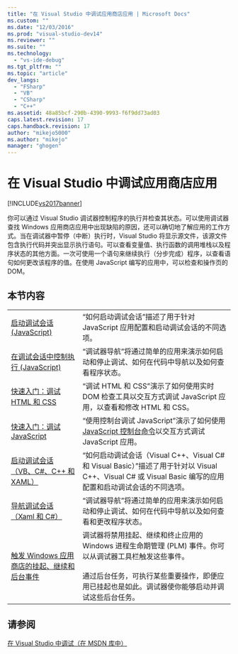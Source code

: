 ```yaml
---
title: "在 Visual Studio 中调试应用商店应用 | Microsoft Docs"
ms.custom: ""
ms.date: "12/03/2016"
ms.prod: "visual-studio-dev14"
ms.reviewer: ""
ms.suite: ""
ms.technology: 
  - "vs-ide-debug"
ms.tgt_pltfrm: ""
ms.topic: "article"
dev_langs: 
  - "FSharp"
  - "VB"
  - "CSharp"
  - "C++"
ms.assetid: 48a85bcf-290b-4390-9993-f6f9dd73ad03
caps.latest.revision: 17
caps.handback.revision: 17
author: "mikejo5000"
ms.author: "mikejo"
manager: "ghogen"
---
```

# 在 Visual Studio 中调试应用商店应用
[!INCLUDE[vs2017banner](../code-quality/includes/vs2017banner.md)]

你可以通过 Visual Studio 调试器控制程序的执行并检查其状态。可以使用调试器查找 Windows 应用商店应用中出现缺陷的原因，还可以确切地了解应用的工作方式。当在调试器中暂停（中断）执行时，Visual Studio 将显示源文件，该源文件包含执行代码并突出显示执行语句。可以查看变量值、执行函数的调用堆栈以及程序状态的其他方面。一次可使用一个语句来继续执行（分步完成）程序，以查看语句如何更改该程序的值。在使用 JavaScript 编写的应用中，可以检查和操作页的 DOM。  
  
## 本节内容  
  
|||  
|-|-|  
|[启动调试会话 \(JavaScript\)](../debugger/start-a-debugging-session-for-store-apps-in-visual-studio-javascript.md)|“如何启动调试会话”描述了用于针对 JavaScript 应用配置和启动调试会话的不同选项。|  
|[在调试会话中控制执行 \(JavaScript\)](../debugger/control-execution-of-a-store-app-in-a-visual-studio-debug-session-for-windows-store-apps-javascript.md)|“调试器导航”将通过简单的应用来演示如何启动和停止调试、如何在代码中导航以及如何查看程序状态。|  
|[快速入门：调试 HTML 和 CSS](../debugger/quickstart-debug-html-and-css.md)|“调试 HTML 和 CSS”演示了如何使用实时 DOM 检查工具以交互方式调试 JavaScript 应用，以查看和修改 HTML 和 CSS。|  
|[快速入门：调试 JavaScript](../debugger/quickstart-debug-javascript-using-the-console.md)|“使用控制台调试 JavaScript”演示了如何使用 [JavaScript 控制台命令](../debugger/javascript-console-commands.md)以交互方式调试 JavaScript 应用。|  
|[启动调试会话（VB、C\#、C\+\+ 和 XAML）](../debugger/start-a-debugging-session-for-a-store-app-in-visual-studio-vb-csharp-cpp-and-xaml.md)|“如何启动调试会话（Visual C\+\+、Visual C\# 和 Visual Basic）”描述了用于针对以 Visual C\+\+、Visual C\# 或 Visual Basic 编写的应用配置和启动调试会话的不同选项。|  
|[导航调试会话（Xaml 和 C\#）](../debugger/navigate-a-debugging-session-in-visual-studio-xaml-and-csharp.md)|“调试器导航”将通过简单的应用来演示如何启动和停止调试、如何在代码中导航以及如何查看和更改程序状态。|  
|[触发 Windows 应用商店的挂起、继续和后台事件](../debugger/how-to-trigger-suspend-resume-and-background-events-for-windows-store-apps-in-visual-studio.md)|调试器将禁用挂起、继续和终止应用的 Windows 进程生命期管理 \(PLM\) 事件。你可以从调试器工具栏触发这些事件。<br /><br /> 通过后台任务，可执行某些重要操作，即便应用已挂起也是如此。调试器使你能够启动并调试这些后台任务。|  
  
## 请参阅  
 [在 Visual Studio 中调试（在 MSDN 库中）](http://go.microsoft.com/fwlink/?LinkID=226896)